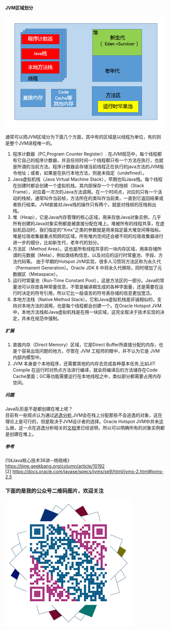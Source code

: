 #### JVM区域划分
![image](./img/jvm_data_areas.png)

通常可以把JVM区域分为下面几个方面，其中有的区域是以线程为单位，有的则是整个JVM进程唯一的。
1. 程序计数器（PC,Program Counter Register）. 在JVM规范中，每个线程都有它自己的程序计数器，并且任何时间一个线程都只有一个方法在执行，也就是所谓的当前方法。程序计数器会存储当前线程正在执行的java方法的JVM指令地址；或者，如果是在执行本地方法，则是未指定（undefined）。
2. Java虚拟机栈（Java Virtual Machine Stack），早期也叫Java栈。每个线程在创建时都会创建一个虚拟机栈，其内部保存一个个的栈帧（Stack Frame），对应着一次次的Java方法调用。在一个时间点，对应的只有一个活动的栈帧，通常叫作当前帧，方法所在的类叫作当前类，一直到它返回结果或者执行结束。JVM直接对Java栈的操作只有两个，就是对栈帧的压栈和出栈。
3. 堆（Heap），它是Java内存管理的核心区域，用来存放Java对象实例，几乎所有创建的Java对象实例都是被直接分配在堆上。堆被所有的线程共享，在虚拟机启动时，我们指定的“Xmx”之类的参数就是用来指定最大堆空间等指标。  
堆是垃圾收集器重点照顾的区域，所有堆内空间还会被不同的垃圾收集器进行进一步的细分，比如新生代，老年代的划分。
4. 方法区（Method Area）。这也是所有线程共享的一块内存区域，用来存储所谓的元数据（Meta），例如类结构信息，以及对应的运行时常量池、字段、方法代码等。
由于早期的Hotspot JVM实现，很多人习惯将方法区称为永久代（Permanent Generation）。Oracle JDK 8 中将永久代移除，同时增加了元数据区（Metaspace）。
5. 运行时常量池（Run-Time Constant Pool），这是方法区的一部分。Java的常量池可以存放各种常量信息，不管是编译期生成的各种字面量，还是需要在运行时决定的符号引用，所以它比一般语言的符号表存储的信息更加宽泛。
6. 本地方法栈（Native Method Stack）。它和Java虚拟机栈是非诚相似的，支持对本地方法的调用，也是每个线程都会创建一个。在Oracle Hotspot JVM中，本地方法栈和Java虚拟机栈是在用一块区域，这完全取决于技术实现的决定，并未在规范中强制。

##### 扩展
1. 直接内存（Direct Memory）区域，它是Direct Buffer所直接分配的内存，也是个容易出现问题的地方。尽管在 JVM 工程师的眼中，并不认为它是 JVM 内部内模型中。
2. JVM 本身是个本地程序，还需要其他的内存去完成各种基本任务,比如JIT Compile 在运行时对热点方法进行编译，就会将编译后的方法储存在Code Cache里面；GC等功能需要运行在本地线程之中，类似部分都需要占用内存空间。

##### 问题
Java队形是不是都创建在堆上呢？  
目前有一些观点认为通过[逃逸分析](https://blog.csdn.net/blueheart20/article/details/76167489),JVM会在栈上分配那些不会逃逸的对象，这在理论上是可行的，但是取决于JVM设计者的选择。Oracle Hotspot JVM中并未这么做，这一点在逃逸分析相关的[文档](https://docs.oracle.com/javase/8/docs/technotes/guides/vm/performance-enhancements-7.html#escapeAnalysis)里已经说明，所以可以明确所有的对象实例都是创建在堆上。

##### 参考
[1]《Java核心技术36讲--杨晓峰》https://time.geekbang.org/column/article/10192  
[2]    https://docs.oracle.com/javase/specs/jvms/se9/html/jvms-2.html#jvms-2.5


### 下面的是我的公众号二维码图片，欢迎关注

![图注:Android上下而求索](./img/qrcode_zdnuist.png)
